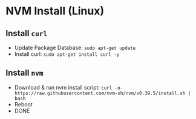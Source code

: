 # NVM Install (Linux)

## Install `curl`

- Update Package Database: `sudo apt-get update`
- Install curl: `sudo apt-get install curl -y`

## Install `nvm`

- Download & run nvm install script: `curl -o- https://raw.githubusercontent.com/nvm-sh/nvm/v0.39.5/install.sh | bash`
- Reboot
- DONE
